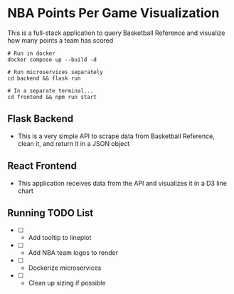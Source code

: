 # NBA Points Per Game Visualization
This is a full-stack application to query Basketball Reference and visualize how many points a team has scored

```
# Run in docker
docker compose up --build -d

# Run microservices separately
cd backend && flask run

# In a separate terminal...
cd frontend && npm run start
```

## Flask Backend
* This is a very simple API to scrape data from Basketball Reference, clean it, and return it in a JSON object

## React Frontend
* This application receives data from the API and visualizes it in a D3 line chart

## Running TODO List
- [ ] - Add tooltip to lineplot
- [ ] - Add NBA team logos to render
- [ ] - Dockerize microservices
- [ ] - Clean up sizing if possible
